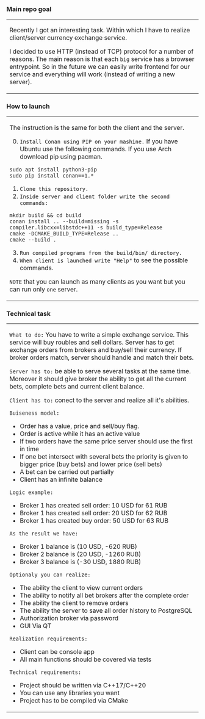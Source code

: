 

### Main repo goal
<table>
<tr>
<td>

Recently I got an interesting task. Within which I have to realize client/server currency exchange service.

I decided to use HTTP (instead of TCP) protocol for a number of reasons. The main reason is that each `big` service has a browser entrypoint. So in the future we can easily write 
frontend for our service and everything will work (instead of writing a new server).
 </td>
 </tr>
 </table>

### How to launch
<table>
<tr>
<td>

The instruction is the same for both the client and the server.
 
 0. `Install Conan using PIP on your mashine.` If you have Ubuntu use the following commands. If you use Arch download pip using pacman.
 
 ```
 sudo apt install python3-pip 
 sudo pip install conan==1.* 
```
 1.  `Clone this repository.`
 2.  `Inside server and client folder write the second commands:`
  ```
 mkdir build && cd build
 conan install .. --build=missing -s compiler.libcxx=libstdc++11 -s build_type=Release
 cmake -DCMAKE_BUILD_TYPE=Release ..
 cmake --build .
```
 3.  `Run compiled programs from the build/bin/ directory.`
 4. `When client is launched write "Help"` to see the possible commands.
 
 `NOTE` that you can launch as many clients as you want but you can run only `one` server.
  
 </td>
 </tr>
 </table>
 
### Technical task
<table>
<tr>
<td>

`What to do:` You have to write a simple exchange service. This service will buy roubles and sell dollars. Server has to get exchange orders from brokers and buy/sell 
their currency. If broker orders match, server should handle and match their bets.

`Server has to:` be able to serve several tasks at the same time. Moreover it should give broker the ability to get all the current bets, complete bets and current client balance.

`Client has to:` conect to the server and realize all it's abilities.

`Buiseness model:` 
  - Order has a value, price and sell/buy flag.
  - Order is active while it has an active value
  - If two orders have the same price server should use the first in time
  - If one bet intersect with several bets the priority is given to bigger price (buy bets) and lower price (sell bets)
  - A bet can be carried out partially
  - Client has an infinite balance
  
 `Logic example:`
  - Broker 1 has created sell order: 10 USD for 61 RUB
  - Broker 1 has created sell order: 20 USD for 62 RUB
  - Broker 1 has created buy order: 50 USD for 63 RUB
  
  `As the result we have:` 
  - Broker 1 balance is (10 USD, -620 RUB)
  - Broker 2 balance is (20 USD, -1260 RUB)
  - Broker 3 balance is (-30 USD, 1880 RUB)
  
`Optionaly you can realize:` 
 - The ability the client to view current orders
 - The ability to notify all bet brokers after the complete order
 - The ability the client to remove orders
 - The ability the server to save all order history to PostgreSQL
 - Authorization broker via password
 - GUI Via QT
  
 `Realization requirements:` 
 - Client can be console app
 - All main functions should be covered via tests
 
  `Technical requirements:` 
 - Project should be written via C++17/C++20
 - You can use any libraries you want
 - Project has to be compiled via CMake
 </td>
 </tr>
 </table>
